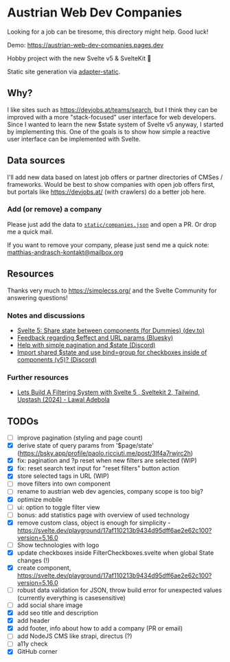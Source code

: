 # Austrian Web Dev Companies

Looking for a job can be tiresome, this directory might help. Good luck!

Demo: https://austrian-web-dev-companies.pages.dev

Hobby project with the new Svelte v5 & SvelteKit 🧙

Static site generation via [adapter-static](https://svelte.dev/docs/kit/adapter-static).

## Why?

I like sites such as https://devjobs.at/teams/search, but I think they can be improved with a more "stack-focused" user interface for web developers. Since I wanted to learn the new $state system of Svelte v5 anyway, I started by implementing this. One of the goals is to show how simple a reactive user interface can be implemented with Svelte.

## Data sources

I'll add new data based on latest job offers or partner directories of CMSes / frameworks. Would be best to show companies with open job offers first, but portals like https://devjobs.at/ (with crawlers) do a better job here.

### Add (or remove) a company

Please just add the data to [`static/companies.json`](https://github.com/mandrasch/austrian-web-dev-companies/blob/main/static/companies.json) and open a PR. Or drop me a quick mail.

If you want to remove your company, please just send me a quick note: matthias-andrasch-kontakt@mailbox.org

## Resources

Thanks very much to https://simplecss.org/ and the Svelte Community for answering questions!

### Notes and discussions

- [Svelte 5: Share state between components (for Dummies) (dev.to)](https://dev.to/mandrasch/svelte-5-share-state-between-components-for-dummies-4gd2)
- [Feedback regarding $effect and URL params (Bluesky)](https://bsky.app/profile/paolo.ricciuti.me/post/3lf4a7rwjrc2h)
- [Help with simple pagination and $state (Discord)](https://discord.com/channels/457912077277855764/1325805139126386699)
- [Import shared $state and use bind=group for checkboxes inside of components (v5)? (Discord)](https://discord.com/channels/457912077277855764/1325055109318709278)

### Further resources

- [Lets Build A Filtering System with Svelte 5 , Sveltekit 2, Tailwind, Upstash (2024) - Lawal Adebola](https://www.youtube.com/watch?v=5urk4ui_l5o)

## TODOs

- [ ] improve pagination (styling and page count)
- [x] derive state of query params from '$page/state' (https://bsky.app/profile/paolo.ricciuti.me/post/3lf4a7rwjrc2h)
- [x] fix: pagination and ?p reset when new filters are selected (WIP)
- [x] fix: reset search text input for "reset filters" button action
- [x] store selected tags in URL (WIP)
- [ ] move filters into own component
- [ ] rename to austrian web dev agencies, company scope is too big?
- [x] optimize mobile
- [ ] ui: option to toggle filter view
- [ ] bonus: add statistics page with overview of used technology
- [x] remove custom class, object is enough for simplicity - https://svelte.dev/playground/17af110213b9434d95dff6ae2e62c100?version=5.16.0
- [ ] Show technologies with logo
- [x] update checkboxes inside FilterCheckboxes.svelte when global State changes (!)
- [x] create <ResultList /> component, https://svelte.dev/playground/17af110213b9434d95dff6ae2e62c100?version=5.16.0
- [ ] robust data validation for JSON, throw build error for unexpected values (currently everything is casesensitive)
- [ ] add social share image
- [x] add seo title and description
- [x] add header
- [x] add footer, info about how to add a company (PR or email)
- [ ] add NodeJS CMS like strapi, directus (?)
- [ ] a11y check
- [x] GitHub corner
